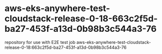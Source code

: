 # aws-eks-anywhere-test-cloudstack-release-0-18-663c2f5d-ba27-453f-a13d-0b98b3c544a3-76
repository for use with E2E test job aws-eks-anywhere-test-cloudstack-release-0-18:663c2f5d-ba27-453f-a13d-0b98b3c544a3-76
